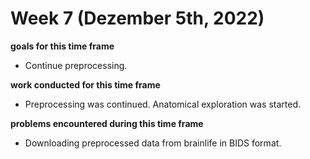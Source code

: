 # Week 7 (Dezember 5th, 2022)

**goals for this time frame**
- Continue preprocessing.

**work conducted for this time frame**
- Preprocessing was continued. Anatomical exploration was started. 

**problems encountered during this time frame**
- Downloading preprocessed data from brainlife in BIDS format. 
